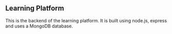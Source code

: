 ## Learning Platform

This is the backend of the learning platform. It is built using node.js, express and uses a MongoDB database.
